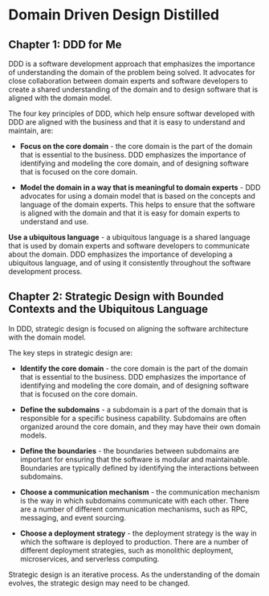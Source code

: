 # Domain Driven Design Distilled

## Chapter 1: DDD for Me

DDD is a software development approach that emphasizes the importance of understanding the domain of the problem being solved. It advocates for close collaboration between domain experts and software developers to create a shared understanding of the domain and to design software that is aligned with the domain model.

The four key principles of DDD, which help ensure softwar developed with DDD are aligned with the business and that it is easy to understand and maintain, are:

- **Focus on the core domain** - the core domain is the part of the domain that is essential to the business. DDD emphasizes the importance of identifying and modeling the core domain, and of designing software that is focused on the core domain.

- **Model the domain in a way that is meaningful to domain experts** - DDD advocates for using a domain model that is based on the concepts and language of the domain experts. This helps to ensure that the software is aligned with the domain and that it is easy for domain experts to understand and use.

**Use a ubiquitous language** - a ubiquitous language is a shared language that is used by domain experts and software developers to communicate about the domain. DDD emphasizes the importance of developing a ubiquitous language, and of using it consistently throughout the software development process.

## Chapter 2: Strategic Design with Bounded Contexts and the Ubiquitous Language

In DDD, strategic design is focused on aligning the software architecture with the domain model.

The key steps in strategic design are:

- **Identify the core domain** - the core domain is the part of the domain that is essential to the business. DDD emphasizes the importance of identifying and modeling the core domain, and of designing software that is focused on the core domain.

- **Define the subdomains** - a subdomain is a part of the domain that is responsible for a specific business capability. Subdomains are often organized around the core domain, and they may have their own domain models.

- **Define the boundaries** - the boundaries between subdomains are important for ensuring that the software is modular and maintainable. Boundaries are typically defined by identifying the interactions between subdomains.

- **Choose a communication mechanism** - the communication mechanism is the way in which subdomains communicate with each other. There are a number of different communication mechanisms, such as RPC, messaging, and event sourcing.

- **Choose a deployment strategy** - the deployment strategy is the way in which the software is deployed to production. There are a number of different deployment strategies, such as monolithic deployment, microservices, and serverless computing.

Strategic design is an iterative process. As the understanding of the domain evolves, the strategic design may need to be changed.